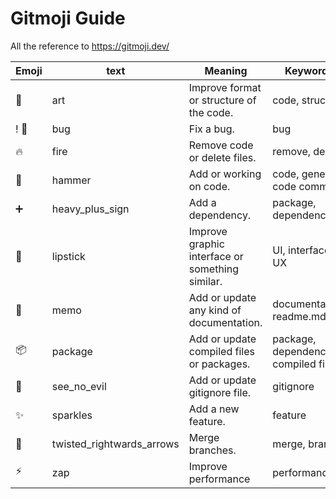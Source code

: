 # Gitmoji Guide
All the reference to https://gitmoji.dev/

| Emoji | text | Meaning | Keywords |
| ----- | ---- | ------- | -------- |
| :art: | art | Improve format or structure of the code. | code, structure |
! :bug: | bug | Fix a bug. | bug|
| :fire: | fire | Remove code or delete files. | remove, delete |
| :hammer: | hammer | Add or working on code. | code, general code commit | 
| :heavy_plus_sign: | heavy_plus_sign | Add a dependency. | package, dependency |
| :lipstick: | lipstick | Improve graphic interface or something similar. | UI, interface, UX |
| :memo: | memo | Add or update any kind of documentation. | documentation, readme.md |
| :package:| package | Add or update compiled files or packages. | package, dependency, compiled file |
| :see_no_evil: | see_no_evil | Add or update gitignore file. | gitignore |
| :sparkles: | sparkles | Add a new feature. | feature |
| :twisted_rightwards_arrows: | twisted_rightwards_arrows | Merge branches. | merge, branch |
| :zap: | zap | Improve performance | performance |
